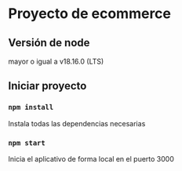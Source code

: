 # Proyecto de ecommerce 

## Versión de node 

mayor o igual a v18.16.0 (LTS)


## Iniciar proyecto

### `npm install`

Instala todas las dependencias necesarias

### `npm start`

Inicia el aplicativo de forma local en el puerto 3000

